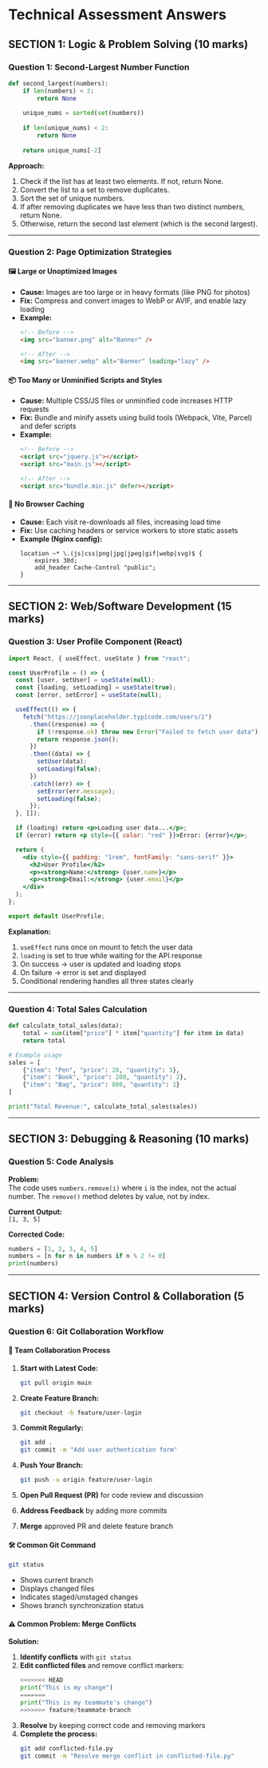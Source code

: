 # Technical Assessment Answers

## SECTION 1: Logic & Problem Solving (10 marks)

### Question 1: Second-Largest Number Function

```python
def second_largest(numbers):
    if len(numbers) < 2:
        return None
    
    unique_nums = sorted(set(numbers))
    
    if len(unique_nums) < 2:
        return None
    
    return unique_nums[-2]
```

**Approach:**
1. Check if the list has at least two elements. If not, return None.
2. Convert the list to a set to remove duplicates.
3. Sort the set of unique numbers.
4. If after removing duplicates we have less than two distinct numbers, return None.
5. Otherwise, return the second last element (which is the second largest).

---

### Question 2: Page Optimization Strategies

#### 🖼️ **Large or Unoptimized Images**
- **Cause:** Images are too large or in heavy formats (like PNG for photos)
- **Fix:** Compress and convert images to WebP or AVIF, and enable lazy loading
- **Example:**
  ```html
  <!-- Before -->
  <img src="banner.png" alt="Banner" />
  
  <!-- After -->
  <img src="banner.webp" alt="Banner" loading="lazy" />
  ```

#### 📦 **Too Many or Unminified Scripts and Styles**
- **Cause:** Multiple CSS/JS files or unminified code increases HTTP requests
- **Fix:** Bundle and minify assets using build tools (Webpack, Vite, Parcel) and defer scripts
- **Example:**
  ```html
  <!-- Before -->
  <script src="jquery.js"></script>
  <script src="main.js"></script>
  
  <!-- After -->
  <script src="bundle.min.js" defer></script>
  ```

#### 💾 **No Browser Caching**
- **Cause:** Each visit re-downloads all files, increasing load time
- **Fix:** Use caching headers or service workers to store static assets
- **Example (Nginx config):**
  ```nginx
  location ~* \.(js|css|png|jpg|jpeg|gif|webp|svg)$ {
      expires 30d;
      add_header Cache-Control "public";
  }
  ```

---

## SECTION 2: Web/Software Development (15 marks)

### Question 3: User Profile Component (React)

```jsx
import React, { useEffect, useState } from "react";

const UserProfile = () => {
  const [user, setUser] = useState(null);
  const [loading, setLoading] = useState(true);
  const [error, setError] = useState(null);

  useEffect(() => {
    fetch("https://jsonplaceholder.typicode.com/users/1")
      .then((response) => {
        if (!response.ok) throw new Error("Failed to fetch user data");
        return response.json();
      })
      .then((data) => {
        setUser(data);
        setLoading(false);
      })
      .catch((err) => {
        setError(err.message);
        setLoading(false);
      });
  }, []);

  if (loading) return <p>Loading user data...</p>;
  if (error) return <p style={{ color: "red" }}>Error: {error}</p>;

  return (
    <div style={{ padding: "1rem", fontFamily: "sans-serif" }}>
      <h2>User Profile</h2>
      <p><strong>Name:</strong> {user.name}</p>
      <p><strong>Email:</strong> {user.email}</p>
    </div>
  );
};

export default UserProfile;
```

**Explanation:**
1. `useEffect` runs once on mount to fetch the user data
2. `loading` is set to true while waiting for the API response
3. On success → user is updated and loading stops
4. On failure → error is set and displayed
5. Conditional rendering handles all three states clearly

---

### Question 4: Total Sales Calculation

```python
def calculate_total_sales(data):
    total = sum(item["price"] * item["quantity"] for item in data)
    return total

# Example usage
sales = [
    {"item": "Pen", "price": 20, "quantity": 3},
    {"item": "Book", "price": 200, "quantity": 2},
    {"item": "Bag", "price": 800, "quantity": 1}
]

print("Total Revenue:", calculate_total_sales(sales))
```

---

## SECTION 3: Debugging & Reasoning (10 marks)

### Question 5: Code Analysis

**Problem:**  
The code uses `numbers.remove(i)` where `i` is the index, not the actual number. The `remove()` method deletes by value, not by index.

**Current Output:**  
`[1, 3, 5]`

**Corrected Code:**
```python
numbers = [1, 2, 3, 4, 5]
numbers = [n for n in numbers if n % 2 != 0]
print(numbers)
```

---

## SECTION 4: Version Control & Collaboration (5 marks)

### Question 6: Git Collaboration Workflow

#### 🔄 **Team Collaboration Process**

1. **Start with Latest Code:**
   ```bash
   git pull origin main
   ```

2. **Create Feature Branch:**
   ```bash
   git checkout -b feature/user-login
   ```

3. **Commit Regularly:**
   ```bash
   git add .
   git commit -m "Add user authentication form"
   ```

4. **Push Your Branch:**
   ```bash
   git push -u origin feature/user-login
   ```

5. **Open Pull Request (PR)** for code review and discussion
6. **Address Feedback** by adding more commits
7. **Merge** approved PR and delete feature branch

#### 🛠️ **Common Git Command**
```bash
git status
```
- Shows current branch
- Displays changed files
- Indicates staged/unstaged changes
- Shows branch synchronization status

#### ⚠️ **Common Problem: Merge Conflicts**

**Solution:**
1. **Identify conflicts** with `git status`
2. **Edit conflicted files** and remove conflict markers:
   ```python
   <<<<<<< HEAD
   print("This is my change")
   =======
   print("This is my teammate's change")
   >>>>>>> feature/teammate-branch
   ```
3. **Resolve** by keeping correct code and removing markers
4. **Complete the process:**
   ```bash
   git add conflicted-file.py
   git commit -m "Resolve merge conflict in conflicted-file.py"
   ```